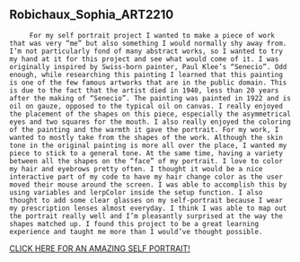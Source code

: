 ## Robichaux_Sophia_ART2210
         For my self portrait project I wanted to make a piece of work that was very “me” but also something I would normally shy away from. I’m not particularly fond of many abstract works, so I wanted to try my hand at it for this project and see what would come of it. I was originally inspired by Swiss-born painter, Paul Klee’s “Senecio”. Odd enough, while researching this painting I learned that this painting is one of the few famous artworks that are in the public domain. This is due to the fact that the artist died in 1940, less than 20 years after the making of “Senecio”. The painting was painted in 1922 and is oil on gauze, opposed to the typical oil on canvas. I really enjoyed the placement of the shapes on this piece, especially the asymmetrical eyes and two squares for the mouth. I also really enjoyed the coloring of the painting and the warmth it gave the portrait. For my work, I wanted to mostly take from the shapes of the work. Although the skin tone in the original painting is more all over the place, I wanted my piece to stick to a general tone. At the same time, having a variety between all the shapes on the “face” of my portrait. I love to color my hair and eyebrows pretty often. I thought it would be a nice interactive part of my code to have my hair change color as the user moved their mouse around the screen. I was able to accomplish this by using variables and lerpColor inside the setup function. I also thought to add some clear glasses on my self-portrait because I wear my prescription lenses almost everyday. I think I was able to map out the portrait really well and I’m pleasantly surprised at the way the shapes matched up. I found this project to be a great learning experience and taught me more than I would’ve thought possible.

[CLICK HERE FOR AN AMAZING SELF PORTRAIT!](https://sophiarobichaux.github.io/Robichaux_Sophia_ART2210-1/Self-Portrait_Project/Robichaux_Sophia_ART2210_Self-portrait_Fall2019.html)
